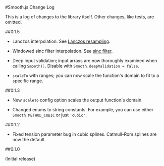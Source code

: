 #Smooth.js Change Log

This is a log of changes to the library itself. Other changes, like tests, are omitted.

##0.1.5

* Lanczos interpolation. See [Lanczos resampling](http://en.wikipedia.org/wiki/Lanczos_resampling).

* Windowed sinc filter interpolation. See [sinc filter](http://en.wikipedia.org/wiki/Sinc_filter). 

* Deep input validation; input arrays are now thoroughly examined when calling `Smooth()`. Disable with 
`Smooth.deepValidation = false`. 

* `scaleTo` with ranges; you can now scale the function's domain to fit to a specific range.


##0.1.3

* New `scaleTo` config option scales the output function's domain.

* Changed enums to string constants. For example, you can use either `Smooth.METHOD_CUBIC` or just `'cubic'`.

##0.1.2

* Fixed tension parameter bug in cubic splines. Catmull-Rom splines are now the default.


##0.1.0

(Initial release)